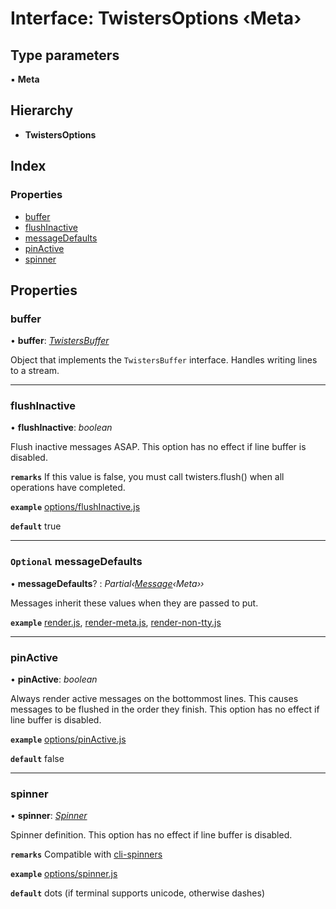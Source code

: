 # Interface: TwistersOptions ‹**Meta**›

## Type parameters

▪ **Meta**

## Hierarchy

- **TwistersOptions**

## Index

### Properties

- [buffer](twistersoptions.md#buffer)
- [flushInactive](twistersoptions.md#flushinactive)
- [messageDefaults](twistersoptions.md#optional-messagedefaults)
- [pinActive](twistersoptions.md#pinactive)
- [spinner](twistersoptions.md#spinner)

## Properties

### <a id="buffer" name="buffer"></a> buffer

• **buffer**: _[TwistersBuffer](twistersbuffer.md)_

Object that implements the `TwistersBuffer` interface.
Handles writing lines to a stream.

---

### <a id="flushinactive" name="flushinactive"></a> flushInactive

• **flushInactive**: _boolean_

Flush inactive messages ASAP.
This option has no effect if line buffer is disabled.

**`remarks`** If this value is false, you must call twisters.flush() when all operations have completed.

**`example`** [options/flushInactive.js](https://github.com/adamjarret/twisters/tree/master/packages/examples-js/bin/options/flushInactive.js)

**`default`** true

---

### <a id="optional-messagedefaults" name="optional-messagedefaults"></a> `Optional` messageDefaults

• **messageDefaults**? : _Partial‹[Message](message.md)‹Meta››_

Messages inherit these values when they are passed to put.

**`example`**
[render.js](https://github.com/adamjarret/twisters/tree/master/packages/examples-js/bin/render.js),
[render-meta.js](https://github.com/adamjarret/twisters/tree/master/packages/examples-js/bin/render-meta.js),
[render-non-tty.js](https://github.com/adamjarret/twisters/tree/master/packages/examples-js/bin/render-non-tty.js)

---

### <a id="pinactive" name="pinactive"></a> pinActive

• **pinActive**: _boolean_

Always render active messages on the bottommost lines.
This causes messages to be flushed in the order they finish.
This option has no effect if line buffer is disabled.

**`example`** [options/pinActive.js](https://github.com/adamjarret/twisters/tree/master/packages/examples-js/bin/options/pinActive.js)

**`default`** false

---

### <a id="spinner" name="spinner"></a> spinner

• **spinner**: _[Spinner](spinner.md)_

Spinner definition.
This option has no effect if line buffer is disabled.

**`remarks`** Compatible with [cli-spinners](https://github.com/sindresorhus/cli-spinners)

**`example`** [options/spinner.js](https://github.com/adamjarret/twisters/tree/master/packages/examples-js/bin/options/spinner.js)

**`default`** dots (if terminal supports unicode, otherwise dashes)

